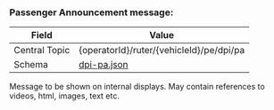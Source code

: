 ### Passenger Announcement message:
| Field         | Value                                     |
|---------------|-------------------------------------------|
| Central Topic | {operatorId}/ruter/{vehicleId}/pe/dpi/pa  |
| Schema        | [ dpi-pa.json ](json-schemas/dpi-pa.json) |

Message to be shown on internal displays. May contain references to videos, html, images, text etc.       
